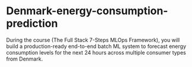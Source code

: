 # Denmark-energy-consumption-prediction
During the course (The Full Stack 7-Steps MLOps Framework), you will build a production-ready end-to-end batch ML system to forecast energy consumption levels for the next 24 hours across multiple consumer types from Denmark.
